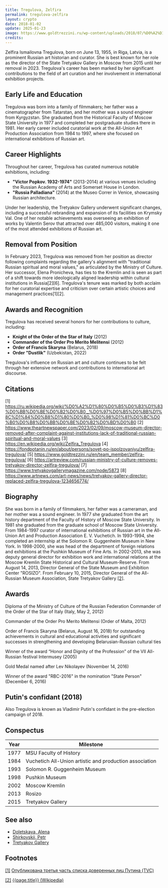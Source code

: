 ```yaml
---
title: Tregulova, Zelfira
permalink: tregulova-zelfira
layout: crypto
date: 2018-01-02
update: 2025-01-23
image: https://www.goldtrezzini.ru/wp-content/uploads/2018/07/%D0%A2%D1%80%D0%B5%D0%B3%D1%83%D0%BB%D0%BE%D0%B2%D0%B0-1.jpg
credits:
---
```


Zelfira Ismailovna Tregulova, born on June 13, 1955, in Riga, Latvia, is a prominent Russian art historian and curator. She is best known for her role as the director of the State Tretyakov Gallery in Moscow from 2015 until her removal in 2023. Tregulova's career has been marked by her significant contributions to the field of art curation and her involvement in international exhibition projects.

## Early Life and Education
Tregulova was born into a family of filmmakers; her father was a cinematographer from Tatarstan, and her mother was a sound engineer from Kyrgyzstan. She graduated from the Historical Faculty of Moscow State University in 1977 and completed her postgraduate studies there in 1981. Her early career included curatorial work at the All-Union Art Production Association from 1984 to 1997, where she focused on international exhibitions of Russian art.

## Career Highlights
Throughout her career, Tregulova has curated numerous notable exhibitions, including:

- **"Victor Popkov. 1932-1974"** (2013-2014) at various venues including the Russian Academy of Arts and Somerset House in London.
- **"Russia Palladiana"** (2014) at the Museo Correr in Venice, showcasing Russian architecture.

Under her leadership, the Tretyakov Gallery underwent significant changes, including a successful rebranding and expansion of its facilities on Krymsky Val. One of her notable achievements was overseeing an exhibition of works by Valentin Serov that attracted over 485,000 visitors, making it one of the most attended exhibitions of Russian art.

## Removal from Position
In February 2023, Tregulova was removed from her position as director following complaints regarding the gallery's alignment with "traditional Russian spiritual and moral values," as articulated by the Ministry of Culture. Her successor, Elena Pronicheva, has ties to the Kremlin and is seen as part of a shift towards more ideologically aligned leadership within cultural institutions in Russia[2][6]. Tregulova's tenure was marked by both acclaim for her curatorial expertise and criticism over certain artistic choices and management practices[1][2].

## Awards and Recognition
Tregulova has received several honors for her contributions to culture, including:
- **Knight of the Order of the Star of Italy** (2012)
- **Commander of the Order Pro Merito Melitensi** (2012)
- **Order of Francis Skaryna** (Belarus, 2018)
- **Order "Dustlik"** (Uzbekistan, 2022)

Tregulova's influence on Russian art and culture continues to be felt through her extensive network and contributions to international art discourse.

## Citations

[1] https://ru.wikipedia.org/wiki/%D0%A2%D1%80%D0%B5%D0%B3%D1%83%D0%BB%D0%BE%D0%B2%D0%B0,_%D0%97%D0%B5%D0%BB%D1%8C%D1%84%D0%B8%D1%80%D0%B0_%D0%98%D1%81%D0%BC%D0%B0%D0%B8%D0%BB%D0%BE%D0%B2%D0%BD%D0%B0
[2] https://www.theartnewspaper.com/2023/02/09/moscow-museum-director-removed-after-complaint-against-institutions-lack-of-traditional-russian-spiritual-and-moral-values
[3] https://en.wikipedia.org/wiki/Zelfira_Tregulova
[4] https://fondpotanin.ru/en/about/persons/sovet-po-ispolzovaniyu/zelfira-tregulova/
[5] https://www.goldtrezzini.ru/en/team_member/zelfira-tregulova/
[6] https://artreview.com/russian-ministry-of-culture-removes-tretyakov-director-zelfira-tregulova/
[7] https://www.tretyakovgallerymagazine.com/node/5873
[8] https://www.artnews.com/art-news/news/tretyakov-gallery-director-replaced-zelfira-tregulova-1234656774/

## Biography

She was born in a family of filmmakers, her father was a cameraman, and her mother was a sound engineer. In 1977 she graduated from the art history department of the Faculty of History of Moscow State University. In 1981 she graduated from the graduate school of Moscow State University. From 1984-1997 curator of international exhibitions of Russian art in the All-Union Art and Production Association E. V. Vuchetich. In 1993-1994, she completed an internship at the Solomon R. Guggenheim Museum in New York. In 1998-2000, she was head of the department of foreign relations and exhibitions at the Pushkin Museum of Fine Arts. In 2002-2013, she was deputy general director for exhibition work and international relations at the Moscow Kremlin State Historical and Cultural Museum-Reserve. From August 14, 2013, Director General of the State Museum and Exhibition Center "ROSIZO". From February 10, 2015, Director General of the All-Russian Museum Association, State Tretyakov Gallery <span id="a2">[\[2\]](#f2)</span>.

## Awards

Diploma of the Ministry of Culture of the Russian Federation
Commander of the Order of the Star of Italy (Italy, May 2, 2012)

Commander of the Order Pro Merito Melitensi (Order of Malta, 2012)

Order of Francis Skaryna (Belarus, August 16, 2018) for outstanding achievements in cultural and educational activities and significant successes in strengthening and developing Belarusian-Russian cultural ties

Winner of the award “Honor and Dignity of the Profession” of the VII All-Russian festival Intermusey (2005)

Gold Medal named after Lev Nikolayev (November 14, 2016)

Winner of the award "RBC-2016" in the nomination "State Person" (December 6, 2016)

## Putin's confidant (2018)

Also Tregulova is known as Vladimir Putin's confidant in the pre-election campaign of 2018.

## Conspectus

|Year|Milestone|
|-|-|
|1977|MSU Faculty of History|
|1984|Vuchetich All-Union artistic and production association|
|1993|Solomon R. Guggenheim Museum|
|1998|Pushkin Museum|
|2002|Moscow Kremlin|
|2013|Rosizo|
|2015|Tretyakov Gallery|

## See also

+ [Doletskaya, Alena](doletskaya-alena)
+ [Shirkovskii, Petr](shirkovskii-petr)
+ [Tretyakov Gallery](tretyakov-gallery)

## Footnotes

[[1]](#a1) <span id="f1"></span> [Опубликована третья часть списка доверенных лиц Путина (TVC)](https://www.tvc.ru/news/show/id/131796)

[[2]](#a2) <span id="f2"></span> [{{page.title}} (Wikipedia)](https://ru.wikipedia.org/wiki/Трегулова,_Зельфира_Исмаиловна)
